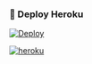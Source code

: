### 🚀 Deploy Heroku
[![Deploy](https://www.herokucdn.com/deploy/button.svg)](https://heroku.com/deploy?template=https://github.com/Vusaldi/tag1er)


 <a href="https://app.koyeb.com/deploy?type=git&repository=github.com/Vusaldi/tag1er&branch=Master&name=tag1er"><img alt="heroku" src="https://img.shields.io/badge/-Deploy%20To%20Koyeb-black?style=for-the-badge&logo=koyeb&logoColor=white"/></a> 
